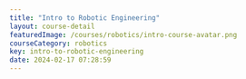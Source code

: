 ```yaml
---
title: "Intro to Robotic Engineering"
layout: course-detail
featuredImage: /courses/robotics/intro-course-avatar.png
courseCategory: robotics
key: intro-to-robotic-engineering
date: 2024-02-17 07:28:59
---
```

